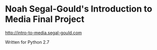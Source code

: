 # Noah Segal-Gould's Introduction to Media Final Project
http://intro-to-media.segal-gould.com

Written for Python 2.7

